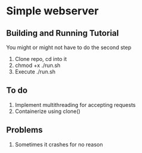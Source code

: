 # Simple webserver
## Building and Running Tutorial
You might or might not have to do the second step
1. Clone repo, cd into it
2. chmod +x ./run.sh
3. Execute ./run.sh

## To do
1. Implement multithreading for accepting requests
2. Containerize using clone()

## Problems
1. Sometimes it crashes for no reason

